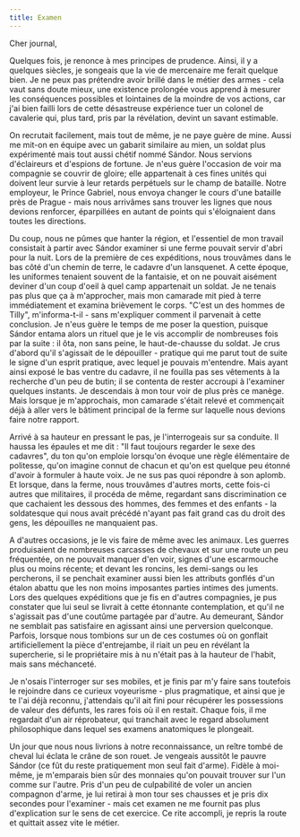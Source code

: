 ```yaml
---
title: Examen
---
```


Cher journal,


Quelques fois, je renonce à mes principes de prudence. Ainsi, il y a quelques
siècles, je songeais que la vie de mercenaire me ferait quelque bien. Je ne peux
pas prétendre avoir brillé dans le métier des armes - cela vaut sans doute
mieux, une existence prolongée vous apprend à mesurer les conséquences possibles
et lointaines de la moindre de vos actions, car j'ai bien failli lors de cette
désastreuse expérience tuer un colonel de cavalerie qui, plus tard, pris par la
révélation, devint un savant estimable.

On recrutait facilement, mais tout de même, je ne paye guère de mine. Aussi me
mit-on en équipe avec un gabarit similaire au mien, un soldat plus expérimenté
mais tout aussi chétif nommé Sándor. Nous servions d'éclaireurs et d'espions de
fortune. Je n'eus guère l'occasion de voir ma compagnie se couvrir de gloire;
elle appartenait à ces fines unités qui doivent leur survie à leur retards
perpétuels sur le champ de bataille. Notre employeur, le Prince Gabriel, nous
envoya changer le cours d'une bataille près de Prague - mais nous arrivâmes sans
trouver les lignes que nous devions renforcer, éparpillées en autant de points
qui s'éloignaient dans toutes les directions.

Du coup, nous ne pûmes que hanter la région, et l'essentiel de mon travail
consistait à partir avec Sándor examiner si une ferme pouvait servir d'abri pour
la nuit. Lors de la première de ces expéditions, nous trouvâmes dans le bas côté
d'un chemin de terre, le cadavre d'un lansquenet. A cette époque, les uniformes
tenaient souvent de la fantaisie, et on ne pouvait aisément deviner d'un coup
d'oeil à quel camp appartenait un soldat. Je ne tenais pas plus que ça à
m'approcher, mais mon camarade mit pied à terre immédiatement et examina
brièvement le corps. "C'est un des hommes de Tilly", m'informa-t-il - sans
m'expliquer comment il parvenait à cette conclusion. Je n'eus guère le temps de
me poser la question, puisque Sándor entama alors un rituel que je le vis
accomplir de nombreuses fois par la suite : il ôta, non sans peine, le
haut-de-chausse du soldat. Je crus d'abord qu'il s'agissait de le dépouiller -
pratique qui me parut tout de suite le signe d'un esprit pratique, avec lequel
je pouvais m'entendre. Mais ayant ainsi exposé le bas ventre du cadavre, il ne
fouilla pas ses vêtements à la recherche d'un peu de butin; il se contenta de
rester accroupi à l'examiner quelques instants. Je descendais à mon tour voir de
plus près ce manège. Mais lorsque je m'approchais, mon camarade s'était relevé
et commençait déjà à aller vers le bâtiment principal de la ferme sur laquelle
nous devions faire notre rapport.

Arrivé à sa hauteur en pressant le pas, je l'interrogeais sur sa conduite. Il
haussa les épaules et me dit : "Il faut toujours regarder le sexe des cadavres",
du ton qu'on emploie lorsqu'on évoque une règle élémentaire de politesse, qu'on
imagine connut de chacun et qu'on est quelque peu étonné d'avoir à formuler à
haute voix. Je ne sus pas quoi répondre à son aplomb. Et lorsque, dans la ferme,
nous trouvâmes d'autres morts, cette fois-ci autres que militaires, il procéda
de même, regardant sans discrimination ce que cachaient les dessous des hommes,
des femmes et des enfants - la soldatesque qui nous avait précédé n'ayant pas
fait grand cas du droit des gens, les dépouilles ne manquaient pas.

A d'autres occasions, je le vis faire de même avec les animaux. Les guerres
produisaient de nombreuses carcasses de chevaux et sur une route un peu
fréquentée, on ne pouvait manquer d'en voir, signes d'une escarmouche plus ou
moins récente; et devant les roncins, les demi-sangs ou les percherons, il se
penchait examiner aussi bien les attributs gonflés d'un étalon abattu que les
non moins imposantes parties intimes des juments. Lors des quelques expéditions
que je fis en d'autres compagnies, je pus constater que lui seul se livrait à
cette étonnante contemplation, et qu'il ne s'agissait pas d'une coutûme partagée
par d'autre. Au demeurant, Sándor ne semblait pas satisfaire en agissant ainsi
une perversion quelconque. Parfois, lorsque nous tombions sur un de ces costumes
où on gonflait artificiellement la pièce d'entrejambe, il riait un peu en
révélant la supercherie, si le propriétaire mis à nu n'était pas à la hauteur de
l'habit, mais sans méchanceté.

Je n'osais l'interroger sur ses mobiles, et je finis par m'y faire sans
toutefois le rejoindre dans ce curieux voyeurisme - plus pragmatique, et ainsi
que je te l'ai déjà reconnu, j'attendais qu'il ait fini pour récupérer les
possessions de valeur des défunts, les rares fois où il en restait. Chaque fois,
il me regardait d'un air réprobateur, qui tranchait avec le regard absolument
philosophique dans lequel ses examens anatomiques le plongeait.

Un jour que nous nous livrions à notre reconnaissance, un reître tombé de cheval
lui éclata le crâne de son rouet. Je vengeais aussitôt le pauvre Sándor (ce fût
du reste pratiquement mon seul fait d'arme). Fidèle à moi-même, je m'emparais
bien sûr des monnaies qu'on pouvait trouver sur l'un comme sur l'autre. Pris
d'un peu de culpabilité de voler un ancien compagnon d'arme, je lui retirai à
mon tour ses chausses et je pris dix secondes pour l'examiner - mais cet examen
ne me fournit pas plus d'explication sur le sens de cet exercice. Ce rite
accompli, je repris la route et quittait assez vite le métier.
